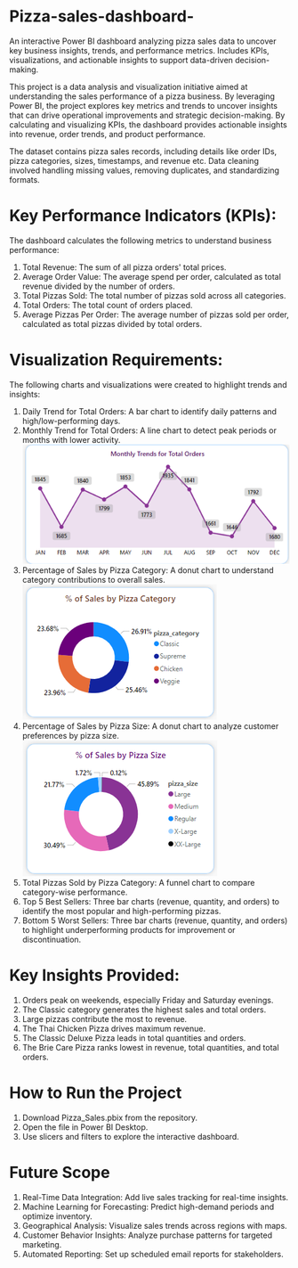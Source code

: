 # Pizza-sales-dashboard-
An interactive Power BI dashboard analyzing pizza sales data to uncover key business insights, trends, and performance metrics. Includes KPIs, visualizations, and actionable insights to support data-driven decision-making.

This project is a data analysis and visualization initiative aimed at understanding the sales performance of a pizza business. By leveraging Power BI, the project explores key metrics and trends to uncover insights that can drive operational improvements and strategic decision-making. By calculating and visualizing KPIs, the dashboard provides actionable insights into revenue, order trends, and product performance.

The dataset contains pizza sales records, including details like order IDs, pizza categories, sizes, timestamps, and revenue etc. Data cleaning involved handling missing values, removing duplicates, and standardizing formats.

# Key Performance Indicators (KPIs):
The dashboard calculates the following metrics to understand business performance:
1. Total Revenue: The sum of all pizza orders' total prices.
2. Average Order Value: The average spend per order, calculated as total revenue divided by the number of orders.
3. Total Pizzas Sold: The total number of pizzas sold across all categories.
4. Total Orders: The total count of orders placed.
5. Average Pizzas Per Order: The average number of pizzas sold per order, calculated as total pizzas divided by total orders.

# Visualization Requirements:
The following charts and visualizations were created to highlight trends and insights:
1. Daily Trend for Total Orders: A bar chart to identify daily patterns and high/low-performing days.
2. Monthly Trend for Total Orders: A line chart to detect peak periods or months with lower activity. ![Line chart](Linechart.png)
4. Percentage of Sales by Pizza Category: A donut chart to understand category contributions to overall sales. ![Donut 1](Donut1.png)
5. Percentage of Sales by Pizza Size: A donut chart to analyze customer preferences by pizza size. ![Donut 2](Donut2.png)
6. Total Pizzas Sold by Pizza Category: A funnel chart to compare category-wise performance.
7. Top 5 Best Sellers: Three bar charts (revenue, quantity, and orders) to identify the most popular and high-performing pizzas.
8. Bottom 5 Worst Sellers: Three bar charts (revenue, quantity, and orders) to highlight underperforming products for improvement or  discontinuation.

# Key Insights Provided:
1. Orders peak on weekends, especially Friday and Saturday evenings.
2. The Classic category generates the highest sales and total orders.
3. Large pizzas contribute the most to revenue.
4. The Thai Chicken Pizza drives maximum revenue.
5. The Classic Deluxe Pizza leads in total quantities and orders.
6. The Brie Care Pizza ranks lowest in revenue, total quantities, and total orders.

#  How to Run the Project
1. Download Pizza_Sales.pbix from the repository.
2. Open the file in Power BI Desktop.
3. Use slicers and filters to explore the interactive dashboard.

# Future Scope

1. Real-Time Data Integration: Add live sales tracking for real-time insights.
2. Machine Learning for Forecasting: Predict high-demand periods and optimize inventory.
3. Geographical Analysis: Visualize sales trends across regions with maps.
4. Customer Behavior Insights: Analyze purchase patterns for targeted marketing.
5. Automated Reporting: Set up scheduled email reports for stakeholders.
